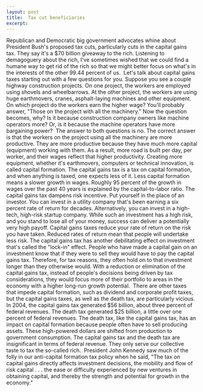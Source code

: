 ```yaml
---
layout: post
title:  Tax cut beneficiaries
excerpt:
---
```












Republican and Democratic big government advocates whine about President Bush's proposed tax cuts, particularly cuts in the capital gains tax. They say it's a $70 billion giveaway to the rich. Listening to demagoguery about the rich, I've sometimes wished that we could find a humane way to get rid of the rich so that we might better focus on what's in the interests of the other 99.44 percent of us.  Let's talk about capital gains taxes starting out with a few questions for you. Suppose you see a couple highway construction projects. On one project, the workers are employed using shovels and wheelbarrows. At the other project, the workers are using huge earthmovers, cranes, asphalt-laying machines and other equipment. On which project do the workers earn the higher wage? You'll probably answer, "Those on the project with all the machinery." Now the question becomes, why? Is it because construction company owners like machine operators more? Or, is it because the machine operators have more bargaining power?  The answer to both questions is no. The correct answer is that the workers on the project using all the machinery are more productive. They are more productive because they have much more capital (equipment) working with them. As a result, more road is built per day, per worker, and their wages reflect that higher productivity. Creating more equipment, whether it's earthmovers, computers or technical innovation, is called capital formation. The capital gains tax is a tax on capital formation, and when anything is taxed, one expects less of it. Less capital formation means a slower growth in wages. Roughly 95 percent of the growth in wages over the past 40 years is explained by the capital-to-labor ratio. The capital gains tax dampens risk incentive. Put yourself in the place of an investor. You can invest in a utility company that's been earning a six percent rate of return for decades. Alternatively, you can invest in a high-tech, high-risk startup company. While such an investment has a high risk, and you stand to lose all of your money, success can deliver a potentially very high payoff. Capital gains taxes reduce your rate of return on the risk you have taken. Reduced rates of return mean that people will undertake less risk. The capital gains tax has another debilitating effect on investment that's called the "lock-in" effect. People who have made a capital gain on an investment know that if they were to sell they would have to pay the capital gains tax. Therefore, for tax reasons, they often hold on to that investment longer than they otherwise would. With a reduction or elimination of the capital gains tax, instead of people's decisions being driven by tax considerations, they would focus more of their portfolio to areas in the economy with a higher long-run growth potential.  There are other taxes that impede capital formation, such as dividend and corporate profit taxes, but the capital gains taxes, as well as the death tax, are particularly vicious. In 2004, the capital gains tax generated $56 billion, about three percent of federal revenues. The death tax generated $25 billion, a little over one percent of federal revenues. The death tax, like the capital gains tax, has an impact on capital formation because people often have to sell producing assets. These high-powered dollars are shifted from production to government consumption. The capital gains tax and the death tax are insignificant in terms of federal revenue. They only serve our collective taste to tax the so-called rich.  President John Kennedy saw much of the folly in our anti-capital formation tax policy when he said, "The tax on capital gains directly affects investment decisions, the mobility and flow of risk capital . . . the ease or difficulty experienced by new ventures in obtaining capital, and thereby the strength and potential for growth in the economy."


